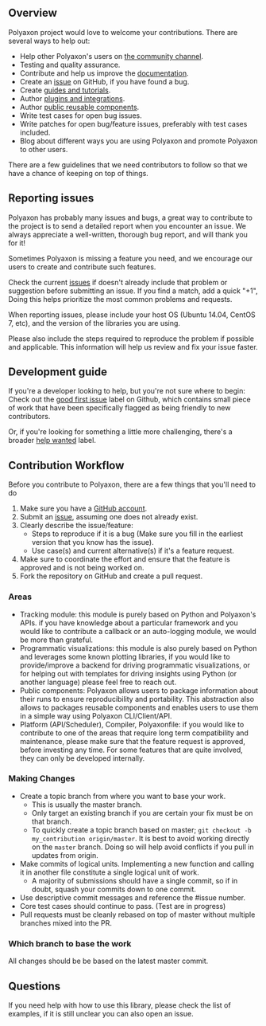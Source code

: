 ## Overview

Polyaxon project would love to welcome your contributions. There are several ways to help out:

* Help other Polyaxon's users on [the community channel](https://polyaxon.com/slack/).
* Testing and quality assurance.
* Contribute and help us improve the [documentation](https://github.com/polyaxon/polyaxon/tree/master/site).
* Create an [issue](https://github.com/polyaxon/polyaxon/issues) on GitHub, if you have found a bug.
* Create [guides and tutorials](/docs/guides/).
* Author [plugins and integrations](https://polyaxon.com/integrations/).
* Author [public reusable components](https://github.com/polyaxon/polyaxon-hub/).
* Write test cases for open bug issues.
* Write patches for open bug/feature issues, preferably with test cases included.
* Blog about different ways you are using Polyaxon and promote Polyaxon to other users.

There are a few guidelines that we need contributors to follow so that we have a chance of keeping on top of things.

## Reporting issues

Polyaxon has probably many issues and bugs, a great way to contribute to the project is to send a detailed report when you encounter an issue. We always appreciate a well-written, thorough bug report, and will thank you for it!

Sometimes  Polyaxon is missing a feature you need, and we encourage our users to create and contribute such features.

Check the current [issues](https://github.com/polyaxon/polyaxon/issues) if doesn't already include that problem or suggestion before submitting an issue.
If you find a match, add a quick "+1", Doing this helps prioritize the most common problems and requests.

When reporting issues, please include your host OS (Ubuntu 14.04, CentOS 7, etc), and the version of the libraries you are using.

Please also include the steps required to reproduce the problem if possible and applicable. This information will help us review and fix your issue faster.

## Development guide

If you're a developer looking to help, but you're not sure where to begin:
Check out the [good first issue](https://github.com/polyaxon/polyaxon/labels/good%20first%20issue) label on Github,
which contains small piece of work that have been specifically flagged as being friendly to new contributors.

Or, if you're looking for something a little more challenging, there's a broader [help wanted](https://github.com/polyaxon/polyaxon/labels/help%20wanted) label.

## Contribution Workflow

Before you contribute to Polyaxon, there are a few things that you'll need to do

1. Make sure you have a [GitHub account](https://github.com/signup/free).
2. Submit an [issue](https://github.com/polyaxon/polyaxon/issues), assuming one does not already exist.
3. Clearly describe the issue/feature:
    * Steps to reproduce if it is a bug (Make sure you fill in the earliest version that you know has the issue).
    * Use case(s) and current alternative(s) if it's a feature request.
4. Make sure to coordinate the effort and ensure that the feature is approved and is not being worked on.
5. Fork the repository on GitHub and create a pull request.

### Areas

 * Tracking module: this module is purely based on Python and Polyaxon's APIs. 
   if you have knowledge about a particular framework and you would like to contribute a callback or an auto-logging module, 
   we would be more than grateful.
 * Programmatic visualizations: this module is also purely based on Python and leverages some known plotting libraries,
   if you would like to provide/improve a backend for driving programmatic visualizations, 
   or for helping out with templates for driving insights using Python (or another language) please feel free to reach out.
 * Public components: Polyaxon allows users to package information about their runs to ensure reproducibility and portability. 
   This abstraction also allows to packages reusable components and enables users to use them in a simple way using Polyaxon CLI/Client/API.
 * Platform (API/Scheduler), Compiler, Polyaxonfile: if you would like to contribute to one of the areas that require long term compatibility and maintenance,
   please make sure that the feature request is approved, before investing any time. For some features that are quite involved, they can only be developed internally.

### Making Changes

* Create a topic branch from where you want to base your work.
  * This is usually the master branch.
  * Only target an existing branch if you are certain your fix must be on that branch.
  * To quickly create a topic branch based on master; `git checkout -b my_contribution origin/master`.
    It is best to avoid working directly on the `master` branch. Doing so will help avoid conflicts if you pull in updates from origin.
* Make commits of logical units. Implementing a new function and calling it in
  another file constitute a single logical unit of work.
  * A majority of submissions should have a single commit, so if in doubt, squash your commits down to one commit.
* Use descriptive commit messages and reference the #issue number.
* Core test cases should continue to pass. (Test are in progress)
* Pull requests must be cleanly rebased on top of master without multiple branches mixed into the PR.

### Which branch to base the work

All changes should be be based on the latest master commit.

## Questions

If you need help with how to use this library, please check the list of examples, if it is still unclear you can also open an issue.
